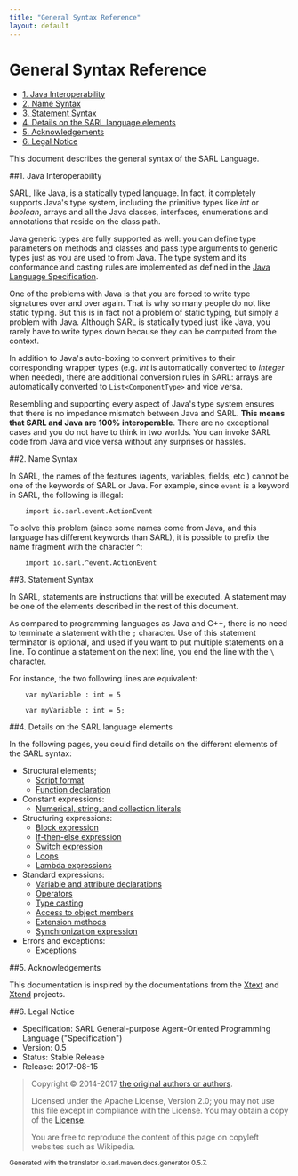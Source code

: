 ```yaml
---
title: "General Syntax Reference"
layout: default
---
```


# General Syntax Reference


<ul class="page_outline" id="page_outline">

<li><a href="#1-java-interoperability">1. Java Interoperability</a></li>
<li><a href="#2-name-syntax">2. Name Syntax</a></li>
<li><a href="#3-statement-syntax">3. Statement Syntax</a></li>
<li><a href="#4-details-on-the-sarl-language-elements">4. Details on the SARL language elements</a></li>
<li><a href="#5-acknowledgements">5. Acknowledgements</a></li>
<li><a href="#6-legal-notice">6. Legal Notice</a></li>

</ul>


This document describes the general syntax of the SARL Language. 


##1. Java Interoperability

SARL, like Java, is a statically typed language. In fact, it completely supports 
Java's type system, including the primitive types like _int_ or _boolean_, 
arrays and all the Java classes, interfaces, enumerations and annotations that reside 
on the class path.

Java generic types are fully supported as well: you can define type parameters on 
methods and classes and pass type arguments to generic types just as you are 
used to from Java. The type system and its conformance and casting rules are 
implemented as defined in the
[Java Language Specification](https://docs.oracle.com/javase/specs/jls/se8/html/).

One of the problems with Java is that you are forced to write type signatures 
over and over again. That is why so many people do not like static typing. 
But this is in fact not a problem of static typing, but simply a problem with 
Java. Although SARL is statically typed just like Java, you rarely have to 
write types down because they can be computed from the context.

In addition to Java's auto-boxing to convert primitives to their corresponding wrapper 
types (e.g. _int_ is automatically converted to _Integer_ when needed), there are 
additional conversion rules in SARL: arrays are automatically converted to
`List<ComponentType>` and vice versa.



Resembling and supporting every aspect of Java's type system ensures that there is 
no impedance mismatch between Java and SARL. __This means that SARL and Java are 
100% interoperable__. There are no exceptional cases and you do not have to 
think in two worlds. You can invoke SARL code from Java and vice versa without any
surprises or hassles.	


##2. Name Syntax

In SARL, the names of the features (agents, variables, fields, etc.)
cannot be one of the keywords of SARL or Java.
For example, since `event` is a keyword in SARL, the following is illegal:

```sarl
	import io.sarl.event.ActionEvent
```


To solve this problem (since some names come from Java, and
this language has different keywords than SARL), it
is possible to prefix the name fragment with the character `^`:

```sarl
	import io.sarl.^event.ActionEvent
```



##3. Statement Syntax

In SARL, statements are instructions that will be executed.
A statement may be one of the elements described in the rest of this document.

As compared to programming languages as Java and C++, there is no need to terminate
a statement with the `;` character.
Use of this statement terminator is optional, and used if you want to
put multiple statements on a line. To continue a statement on the next
line, you end the line with the `\` character.

For instance, the two following lines are equivalent:

```sarl
	var myVariable : int = 5
```


```sarl
	var myVariable : int = 5;
```



##4. Details on the SARL language elements

In the following pages, you could find details on the different elements of the SARL syntax:

* Structural elements;
	* [Script format](./general/Script.html)
	* [Function declaration](./general/FuncDecls.html)
* Constant expressions:
	* [Numerical, string, and collection literals](./general/Literals.html)
* Structuring expressions:
	* [Block expression](./general/Block.html)
	* [If-then-else expression](./general/IfExpression.html)
	* [Switch expression](./general/SwitchExpression.html)
	* [Loops](./general/LoopExpression.html)
	* [Lambda expressions](./general/Lambda.html)
* Standard expressions:
	* [Variable and attribute declarations](./general/VarDecls.html)
	* [Operators](./general/Operators.html)
	* [Type casting](./general/Cast.html)
	* [Access to object members](./general/MemberAccess.html)
	* [Extension methods](./general/Extension.html)
	* [Synchronization expression](./general/Synchronization.html)
* Errors and exceptions:
	* [Exceptions](./general/Exception.html)



##5. Acknowledgements

This documentation is inspired by the documentations from the
[Xtext](https://www.eclipse.org/Xtext/documentation.html) and
[Xtend](https://www.eclipse.org/xtend/documentation.html) projects.

##6. Legal Notice

* Specification: SARL General-purpose Agent-Oriented Programming Language ("Specification")
* Version: 0.5
* Status: Stable Release
* Release: 2017-08-15

> Copyright &copy; 2014-2017 [the original authors or authors](http://www.sarl.io/about/index.html).
>
> Licensed under the Apache License, Version 2.0;
> you may not use this file except in compliance with the License.
> You may obtain a copy of the [License](http://www.apache.org/licenses/LICENSE-2.0).
>
> You are free to reproduce the content of this page on copyleft websites such as Wikipedia.

<small>Generated with the translator io.sarl.maven.docs.generator 0.5.7.</small>